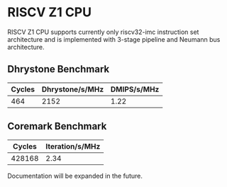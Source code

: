 # RISCV Z1 CPU #

RISCV Z1 CPU supports currently only riscv32-imc instruction set architecture and is implemented with 3-stage pipeline and Neumann bus architecture.

## Dhrystone Benchmark ##
| Cycles | Dhrystone/s/MHz | DMIPS/s/MHz |
| ------ | --------------- | ----------- |
|    464 |            2152 |        1.22 |

## Coremark Benchmark ##
| Cycles | Iteration/s/MHz |
| ------ | --------------- |
| 428168 |            2.34 |

Documentation will be expanded in the future.
